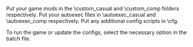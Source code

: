 Put your game mods in the \custom_casual and \custom_comp folders respectively.
Put your autoexec files in \autoexec_casual and \autoexec_comp respectively.
Put any additional config scripts in \cfg.

To run the game or update the configs, select the necessary option in the batch file.
